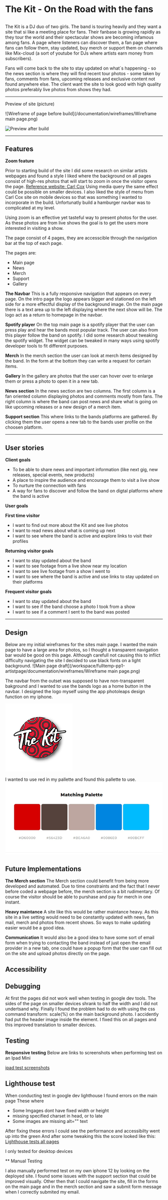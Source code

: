 # The Kit - On the Road with the fans
##

The Kit is a DJ duo of two girls. The band is touring heavily 
and they want a site that si like a meeting place for fans. 
Their fanbase is growing rapidly as they tour the world and their 
spectacular shows are becoming infamous among fans.
A page where listeners can discover them, a fan page where fans
can follow them, stay updated, buy merch or support them
on channels like Mix-cloud (a sort of youtube for DJs where 
artists earn money from subscribers).

Fans will come back to the site to stay updated on what´s 
happening - so the news section is where they will find 
recent tour photos - some taken by fans, comments from fans, 
upcoming releases and exclusive content not found anywhere else. 
The client want the site to look good with high quality photos
preferably live photos from shows they had. 

---


Preview of site (picture)

![Wireframe of page before build](/documentation/wireframes/Wireframe main page.png)


![Preview after build](https://github.com/ThomasSpare/The-Kit-artist-page/blob/main/documentation/graphic/Device%20view%20preview.jpg)



---

## Features


**Zoom feature**


Prior to starting build of the site I did some research on similar
artists webpages and found a style I liked where the background on
all pages consist of high-res photos that will start to zoom in
once the visitor opens the page.
[Reference website: Carl Cox](https://carlcox.com/)
Using media query the same effect could be possible on smaller devices.
I also liked the style of menu from Carl Cox site on mobile devices 
so that was something I wanted to incorporate in the build.
Unfortunatly build a hamburger navbar was to complicated at my level.

Using zoom is an effective yet tasteful way to present photos for the user. 
As these photos are from live shows the goal is to get the users more
interested in visiting a show.

The page consist of 4 pages, they are accesscible through the navigation
bar at the top of each page.

The pages are:
* Main page
* News 
* Merch
* Support
* Gallery


**The Navbar**
This is a fully responsive navigation that appears on every page. On the intro page the logo appears bigger and stationed on the left side for a more effectful display of the background image. On the main page there is a text area up to the left displaying where the next show will be. The logo act as a return to homepage in the navbar.

**Spotify player**
On the top main page is a spotify player that the user can press play and hear the bands most popular track.
The user can also from this player follow the band on spotify. I did some research about tweaking the spotify
widget. The widget can be tweaked in many ways using spotify developer tools to fit different purposes.

**Merch**
In the merch section the user can look at merch items designed by the band. In the form at the bottom they can 
write a request for certain items.

**Gallery**
In the gallery are photos that the user can hover over to enlarge them or press a photo to open it 
in a new tab.

**News section**
In the news section are two columns. The first column is a fan oriented column displaying photos and comments mostly
from fans. The right column is where the band can post news and share what is going on like upcoming releases or
a new design of a merch item.

**Support section**
This where links to the bands platforms are gathered. By clicking them the user opens a new tab to the bands user profile on the choosen platform.




---


## User stories

**Client goals**
* To be able to share news and important information (like next gig, new releases, special events, new products)
* A place to inspire the audience and encourage them to visit a live show
* To nurture the connection with fans
* A way for fans to discover and follow the band on digtal platforms where the band is active

**User goals**

**First time visitor**
* I want to find out more about the Kit and see live photos
* I want to read news about what is coming up next
* I want to see where the band is active and explore links to visit their profiles

**Returning visitor goals**
* I want to stay updated about the band
* I want to see footage from a live show near my location
* I want to see live footage from a show I went to
* I want to see where the band is active and use links to stay updated on their platforms

**Frequent visitor goals**
* I want to stay updated about the band
* I want to see if the band choose a photo I took from a show
* I want to see if a comment I sent to the band was posted

---
## Design

Below are my initial wireframes for the sites main page. I wanted the main page to have a large area for photos, so I
thought a transparent navigation bar would be good on this page. Although carefull not causing this to inflict difficulty navigating the site I decided to use black fonts on a light background.
![Main page draft](/workspace/fulltemp-pp1-artistpage/documentation/wireframes/Wireframe main page.png)

The navbar from the outset was supposed to have non-transparent bakground and I wanted to use the bands logo as a home button in the navbar. I designed the logo myself using the app photoleaps design function on my iphone.

![The kit logo](https://github.com/ThomasSpare/The-Kit---artist-page/blob/main/documentation/graphic/The%20Kit%20LOGO.png)

I wanted to use red in my pallette and found this pallette to use.
![Collor Pallette](https://github.com/ThomasSpare/The-Kit---artist-page/blob/main/documentation/graphic/Matching%20pallette.jpg)

## Future Implementations

**The Merch section**
The Merch section could benefit from being more developed and automated. 
Due to time constraints and the fact that I never before coded a webpage before, 
the merch section is a bit rudimentary. Of course the visitor should be able to purshase
and pay for merch in one instant.

**Heavy maintance**
A site like this would be rather maintance heavy. As this site in a live setting would need to be constantly updated
with news, fan mail, merch and photos from recent shows. So ways to make updating easier would be a good idea.

**Communication**
It would also be a good idea to have some sort of email form when trying to contacting
the band instead of just open the email provider in a new tab, one could have a popup
form that the user can fill out on the site and upload photos directly on the page.

## Accessibility ##

## Debugging ##

At first the pages did not work well when testing in google dev tools. The sides of the page on smaller devices
shrank to half the width and I did not undertsand why. Finally I found the problem had to do with using the css 
command transform: scale(%) on the main background photo. I accidently had put the header image inside the <head> element. 
I fixed this on all pages and this improved translation to smaller devices.


## Testing

**Responsive testing**
Below are links to screenshots when performing test on an Ipad Mini
  
[ipad test screenshots](/workspace/The-Kit-artist-page/documentation/test/responsive/Ipad)

  
  

## Lighthouse test
  When conducting test in google dev lighthouse I found errors on the main page
  These where
  * Some Imgages dont have fixed width or height
  * missing specified charset in head, or to late
  * Some images are missing alt="" text
  
 After fixing these errors I could see the performance and accessibilty went up into the green
 And after some tweaking this the score looked like this:
  [Lighthouse tests all pages](The-Kit-artist-page/documentation/test/responsive/lighthouse/)
  
  I only tested for desktop devices
  
  ** Manual Testing
  
  I also manually performed test on my own iphone 12 by looking on the deployed
  site. I found some issues with the support section that could be improved visually.
  Other then that I could navigate the site, fill in the forms on the main page
  and in the merch section and saw a submit form message
  when I correctly submited my email.
  
  
  













